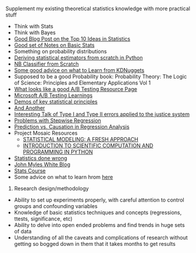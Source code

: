 Supplement my existing theoretical statistics knowledge with more practical stuff

- Think with Stats
- Think with Bayes
- [Good Blog Post on the Top 10 Ideas in Statistics](https://www.naftaliharris.com/blog/ten-stat-ideas/)
- [Good set of Notes on Basic Stats](http://www.mit.edu/~6.s085/)
- Something on probability distributions
- [Deriving statistical estimators from scratch in Python](http://www.johnwittenauer.net/machine-learning-exercises-in-python-part-1/)
- [NB Classifier from Scratch](https://machinelearningmastery.com/naive-bayes-classifier-scratch-python/)
- [Some good advice on what to Learn from KDNuggets](https://www.kdnuggets.com/2016/08/statistics-topics-needed-excelling-data-science.html)
- Supposed to be a good Probability book: Probability Theory: The Logic of Science: Principles and Elementary Applications Vol 1
- [What looks like a good A/B Testing Resource Page](http://exp-platform.com/)
- [Microsoft A/B Testing Learnings](http://www.exp-platform.com/Documents/controlledExperimentDMKD.pdf)
- [Demos of key statistical principles](http://wise.cgu.edu/)
- [And Another](http://statpages.info/index.html)
- [Interesting Talk of Type I and Type II errors applied to the justice system](http://www.intuitor.com/statistics/T1T2Errors.html
)
- [Problems with Stepwise Regression](https://www.stata.com/support/faqs/statistics/stepwise-regression-problems/)
- [Prediction vs. Causation in Regression Analysis](https://statisticalhorizons.com/prediction-vs-causation-in-regression-analysis)
- Project Mosaic Resources
  - [STATISTICAL MODELING: A FRESH APPROACH](http://project-mosaic-books.com/?page_id=13)
  - [INTRODUCTION TO SCIENTIFIC COMPUTATION AND PROGRAMMING IN PYTHON](http://project-mosaic-books.com/?page_id=19)
- [Statistics done wrong](https://www.statisticsdonewrong.com/)
- [John Myles White Blog](http://www.johnmyleswhite.com/)
- [Stats Course](https://www.coursera.org/learn/statistical-inferences)
- Some advice on what to learn hrom [here](https://www.quora.com/What-should-I-study-or-learn-if-I-want-to-be-a-data-analyst-for-a-software-company-like-Quora-Zynga-Airbnb-etc)
1. Research design/methodology 
- Ability to set up experiments properly, with careful attention to control groups and confounding variables
- Knowledge of basic statistics techniques and concepts (regressions, ttests, significance, etc)
- Ability to delve into open ended problems and find trends in huge sets of data
- Understanding of all the caveats and complications of research without getting so bogged down in them that it takes months to get results
  
